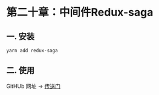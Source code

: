 # 第二十章：中间件Redux-saga

## 一. 安装
```shell
yarn add redux-saga
```

## 二. 使用


GitHUb 网址 -> [传送门](https://github.com/redux-saga/redux-saga)


